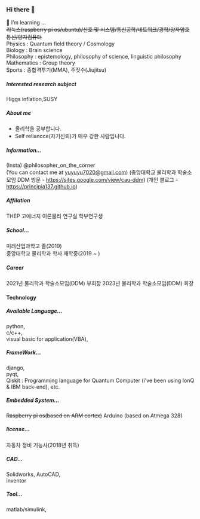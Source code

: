 ### Hi there 👋
 🌱 I’m learning ...   
  ~~리눅스(raspberry pi os/ubuntu)/신호 및 시스템/통신공학/네트워크/광학/양자암호통신/양자컴퓨터~~  
  Physics : Quantum field theory / Cosmology     
  Biology : Brain science  
  Philosophy : epistemology, philosophy of science, linguistic philosophy   
  Mathematics : Group theory  
  Sports : 종합격투기(MMA), 주짓수(Jiujitsu)
    
##### Interested research subject
Higgs inflation,SUSY

##### About me
- 물리학을 공부합니다.  
- Self reliancce(자기신뢰)가 매우 강한 사람입니다.  


##### Information...
   (Insta) @philosopher_on_the_corner    
   (You can contact me at yuyuyu7020@gmail.com)
   (중앙대학교 물리학과 학술소모임 DDM 방문 - https://sites.google.com/view/cau-ddm)
   (개인 블로그 - https://principia137.github.io)
   
##### Affilation
  THEP 고에너지 이론물리 연구실 학부연구생    
  
##### School...
  미래산업과학고 졸(2019)   
  중앙대학교 물리학과 학사 재학중(2019 ~ )  
  
##### Career  
  2021년 물리학과 학술소모임(DDM) 부회장
  2023년 물리학과 학술소모임(DDM) 회장  


#### Technology
##### Available Language...
  python,   
  c/c++,   
  visual basic for application(VBA),    

##### FrameWork...
  django,   
  pyqt,   
  Qiskit : Programming language for Quantum Computer (i've been using IonQ & IBM back-end), 
  etc.  

##### Embedded System...
  ~~Raspberry pi os(based on ARM cortex)~~
  Arduino (based on Atmega 328) 

##### license...
  자동차 정비 기능사(2018년 취득)

##### CAD...
  Solidworks, 
  AutoCAD,  
  inventor  

##### Tool...
  matlab/simulink,  
